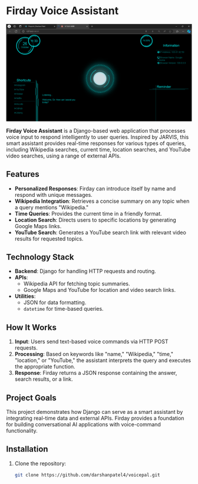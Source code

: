 # Firday Voice Assistant

![Firday Voice Assistant](preview.png)

**Firday Voice Assistant** is a Django-based web application that processes voice input to respond intelligently to user queries. Inspired by JARVIS, this smart assistant provides real-time responses for various types of queries, including Wikipedia searches, current time, location searches, and YouTube video searches, using a range of external APIs.

## Features

- **Personalized Responses**: Firday can introduce itself by name and respond with unique messages.
- **Wikipedia Integration**: Retrieves a concise summary on any topic when a query mentions "Wikipedia."
- **Time Queries**: Provides the current time in a friendly format.
- **Location Search**: Directs users to specific locations by generating Google Maps links.
- **YouTube Search**: Generates a YouTube search link with relevant video results for requested topics.

## Technology Stack

- **Backend**: Django for handling HTTP requests and routing.
- **APIs**:
  - Wikipedia API for fetching topic summaries.
  - Google Maps and YouTube for location and video search links.
- **Utilities**:
  - JSON for data formatting.
  - `datetime` for time-based queries.

## How It Works

1. **Input**: Users send text-based voice commands via HTTP POST requests.
2. **Processing**: Based on keywords like "name," "Wikipedia," "time," "location," or "YouTube," the assistant interprets the query and executes the appropriate function.
3. **Response**: Firday returns a JSON response containing the answer, search results, or a link.

## Project Goals

This project demonstrates how Django can serve as a smart assistant by integrating real-time data and external APIs. Firday provides a foundation for building conversational AI applications with voice-command functionality.

## Installation

1. Clone the repository:
   ```bash
   git clone https://github.com/darshanpatel4/voicepal.git
